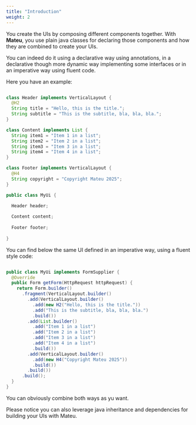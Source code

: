 ```yaml
---
title: "Introduction"
weight: 2
---
```


You create the UIs by composing different components together. With **Mateu**, you use plain java classes for declaring those components and how they are combined to create your UIs.

You can indeed do it using a declarative way using annotations, in a declarative though more dynamic way implementing some interfaces or in an imperative way using fluent code.  

Here you have an example:

```java

class Header implements VerticalLayout {
  @H2
  String title = "Hello, this is the title.";
  String subtitle = "This is the subtitle, bla, bla, bla.";
}

class Content implements List {
  String item1 = "Item 1 in a list";
  String item2 = "Item 2 in a list";
  String item3 = "Item 3 in a list";
  String item4 = "Item 4 in a list";
}

class Footer implements VerticalLayout {
  @H4
  String copyright = "Copyright Mateu 2025";
}

public class MyUi {

  Header header;
  
  Content content;
  
  Footer footer;
  
}


```

You can find below the same UI defined in an imperative way, using a fluent style code:

```java

public class MyUi implements FormSupplier {
  @Override
  public Form getForm(HttpRequest httpRequest) {
    return Form.builder()
      .fragment(VerticalLayout.builder()
        .add(VerticalLayout.builder()
          .add(new H2("Hello, this is the title."))
          .add("This is the subtitle, bla, bla, bla.")
          .build())
        .add(List.builder()
          .add("Item 1 in a list")
          .add("Item 2 in a list")
          .add("Item 3 in a list")
          .add("Item 4 in a list")
          .build())
        .add(VerticalLayout.builder()
          .add(new H4("Copyright Mateu 2025"))
          .build())
        .build())
      .build();
  }
}

```

You can obviously combine both ways as yu want.

Please notice you can also leverage java inheritance and dependencies for building your UIs with Mateu.
